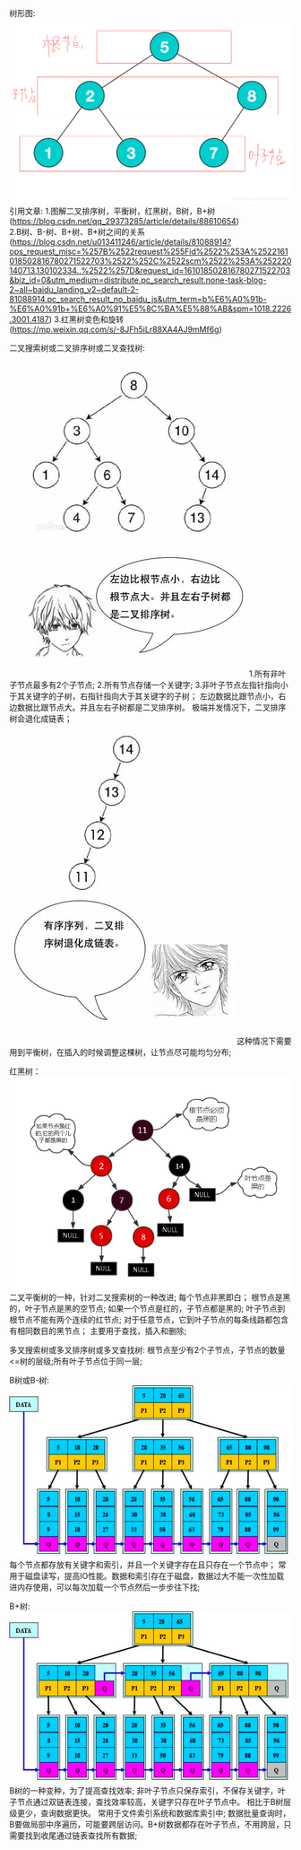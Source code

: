 树形图: ![img.png](img.png)
引用文章: 
    1.图解二叉排序树，平衡树，红黑树，B树，B+树(https://blog.csdn.net/qq_29373285/article/details/88610654)    
    2.B树、B-树、B+树、B*树之间的关系(https://blog.csdn.net/u013411246/article/details/81088914?ops_request_misc=%257B%2522request%255Fid%2522%253A%2522161018502816780271522703%2522%252C%2522scm%2522%253A%252220140713.130102334..%2522%257D&request_id=161018502816780271522703&biz_id=0&utm_medium=distribute.pc_search_result.none-task-blog-2~all~baidu_landing_v2~default-2-81088914.pc_search_result_no_baidu_js&utm_term=b%E6%A0%91b-%E6%A0%91b+%E6%A0%91%E5%8C%BA%E5%88%AB&spm=1018.2226.3001.4187)
    3.红黑树变色和旋转(https://mp.weixin.qq.com/s/-8JFh5iLr88XA4AJ9mMf6g)

二叉搜索树或二叉排序树或二叉查找树:
    ![img_2.png](img_2.png)
    1.所有非叶子节点最多有2个子节点; 
    2.所有节点存储一个关键字;
    3.非叶子节点左指针指向小于其关键字的子树，右指针指向大于其关键字的子树； 左边数据比跟节点小，右边数据比跟节点大。并且左右子树都是二叉排序树。
    极端并发情况下，二叉排序树会退化成链表；
    ![img_3.png](img_3.png)
    这种情况下需要用到平衡树，在插入的时候调整这棵树，让节点尽可能均匀分布;

红黑树：
    ![img_1.png](img_1.png)
    二叉平衡树的一种，针对二叉搜索树的一种改进;
    每个节点非黑即白； 根节点是黑的，叶子节点是黑的空节点; 
    如果一个节点是红的，子节点都是黑的;
    叶子节点到根节点不能有两个连续的红节点;
    对于任意节点，它到叶子节点的每条线路都包含有相同数目的黑节点； 主要用于查找，插入和删除;

多叉搜索树或多叉排序树或多叉查找树:
    根节点至少有2个子节点，子节点的数量<=树的层级;所有叶子节点位于同一层;

B树或B-树:
    ![img_4.png](img_4.png)
    每个节点都存放有关键字和索引，并且一个关键字存在且只存在一个节点中； 常用于磁盘读写，提高IO性能。数据和索引存在于磁盘，数据过大不能一次性加载进内存使用，可以每次加载一个节点然后一步步往下找;

B+树:
    ![img_5.png](img_5.png)
    B树的一种变种，为了提高查找效率; 非叶子节点只保存索引，不保存关键字，叶子节点通过双链表连接，查找效率较高，关键字只存在叶子节点中。 相比于B树层级更少，查询数据更快。 常用于文件索引系统和数据库索引中;
    数据批量查询时，B要做局部中序遍历，可能要跨层访问。B+树数据都存在叶子节点，不用跨层，只需要找到收尾通过链表查找所有数据;

